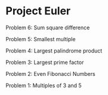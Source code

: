 # Project Euler

Problem 6: Sum square difference

Problem 5: Smallest multiple

Problem 4: Largest palindrome product

Problem 3: Largest prime factor

Problem 2: Even Fibonacci Numbers

Problem 1: Multiples of 3 and 5
